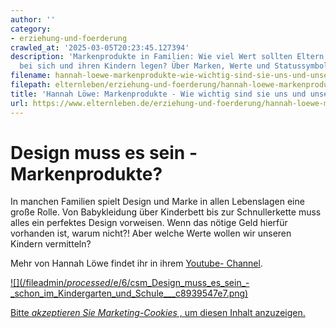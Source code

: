 ```yaml
---
author: ''
category:
- erziehung-und-foerderung
crawled_at: '2025-03-05T20:23:45.127394'
description: 'Markenprodukte in Familien: Wie viel Wert sollten Eltern auf Design
  bei sich und ihren Kindern legen? Über Marken, Werte und Statussymbole im Alltag.'
filename: hannah-loewe-markenprodukte-wie-wichtig-sind-sie-uns-und-unseren-kindern.md
filepath: elternleben/erziehung-und-foerderung/hannah-loewe-markenprodukte-wie-wichtig-sind-sie-uns-und-unseren-kindern.md
title: 'Hannah Löwe: Markenprodukte - Wie wichtig sind sie uns und unseren Kindern?'
url: https://www.elternleben.de/erziehung-und-foerderung/hannah-loewe-markenprodukte-wie-wichtig-sind-sie-uns-und-unseren-kindern/
---
```


#  Design muss es sein - Markenprodukte?

In manchen Familien spielt Design und Marke in allen Lebenslagen eine große
Rolle. Von Babykleidung über Kinderbett bis zur Schnullerkette muss alles ein
perfektes Design vorweisen. Wenn das nötige Geld hierfür vorhanden ist, warum
nicht?! Aber welche Werte wollen wir unseren Kindern vermitteln?

Mehr von Hannah Löwe findet ihr in ihrem [Youtube-
Channel](https://www.youtube.com/channel/UC-150_R5aEyxKB96PWqACHA).

[ ![](/fileadmin/_processed_/e/6/csm_Design_muss_es_sein_-
_schon_im_Kindergarten_und_Schule___c8939547e7.png)
](javascript:Cookiebot.renew\(\))

[Bitte _akzeptieren Sie Marketing-Cookies_ , um diesen Inhalt
anzuzeigen.](javascript:Cookiebot.renew\(\))

